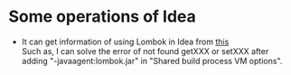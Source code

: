# Some operations of Idea
<ul>
 <li>
  It can get information of using Lombok in Idea from <a href="https://stackoverflow.com/questions/24006937/lombok-annotations-do-not-compile-under-intellij-idea">this</a> <br>
  Such as, I can solve the error of not found getXXX or setXXX after adding "-javaagent:lombok.jar" in "Shared build process VM options".<br>
 </li>
</ul>

